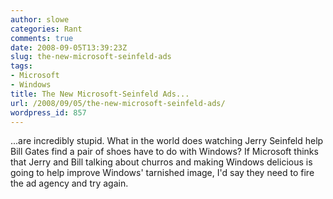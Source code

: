 ```yaml
---
author: slowe
categories: Rant
comments: true
date: 2008-09-05T13:39:23Z
slug: the-new-microsoft-seinfeld-ads
tags:
- Microsoft
- Windows
title: The New Microsoft-Seinfeld Ads...
url: /2008/09/05/the-new-microsoft-seinfeld-ads/
wordpress_id: 857
---
```


...are incredibly stupid. What in the world does watching Jerry Seinfeld help Bill Gates find a pair of shoes have to do with Windows? If Microsoft thinks that Jerry and Bill talking about churros and making Windows delicious is going to help improve Windows' tarnished image, I'd say they need to fire the ad agency and try again.
